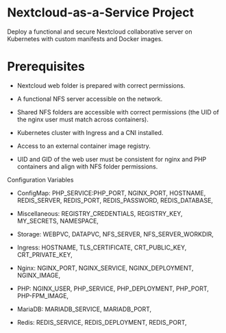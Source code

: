 # Nextcloud-as-a-Service Project

Deploy a functional and secure Nextcloud collaborative server on Kubernetes with custom manifests and Docker images.

# Prerequisites

- Nextcloud web folder is prepared with correct permissions.

- A functional NFS server accessible on the network.

- Shared NFS folders are accessible with correct permissions (the UID of the nginx user must match across containers).

- Kubernetes cluster with Ingress and a CNI installed.

- Access to an external container image registry.

- UID and GID of the web user must be consistent for nginx and PHP containers and align with NFS folder permissions.

Configuration Variables

- ConfigMap: 
PHP_SERVICE:PHP_PORT, 
NGINX_PORT, 
HOSTNAME, 
REDIS_SERVER, 
REDIS_PORT, 
REDIS_PASSWORD, 
REDIS_DATABASE, 

- Miscellaneous: 
REGISTRY_CREDENTIALS, 
REGISTRY_KEY, 
MY_SECRETS, 
NAMESPACE, 

- Storage: 
WEBPVC, 
DATAPVC, 
NFS_SERVER, 
NFS_SERVER_WORKDIR, 

- Ingress: 
HOSTNAME, 
TLS_CERTIFICATE, 
CRT_PUBLIC_KEY, 
CRT_PRIVATE_KEY, 

- Nginx: 
NGINX_PORT, 
NGINX_SERVICE, 
NGINX_DEPLOYMENT, 
NGINX_IMAGE, 

- PHP: 
NGINX_USER, 
PHP_SERVICE, 
PHP_DEPLOYMENT, 
PHP_PORT, 
PHP-FPM_IMAGE, 

- MariaDB: 
MARIADB_SERVICE, 
MARIADB_PORT, 

- Redis:
REDIS_SERVICE, 
REDIS_DEPLOYMENT, 
REDIS_PORT, 